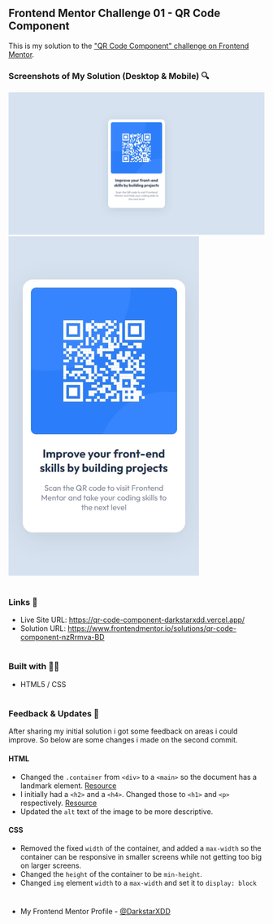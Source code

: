 ## Frontend Mentor Challenge 01 - QR Code Component

This is my solution to the ["QR Code Component" challenge on Frontend Mentor](https://www.frontendmentor.io/challenges/qr-code-component-iux_sIO_H).

### Screenshots of My Solution (Desktop & Mobile) 🔍

![](./solution_screenshots/screenshot_desktop.jpeg)
![](./solution_screenshots/screenshot_mobile.jpeg)

#

### Links 🔗

- Live Site URL: https://qr-code-component-darkstarxdd.vercel.app/
- Solution URL: https://www.frontendmentor.io/solutions/qr-code-component-nzRrmva-BD

#

### Built with 🔧🔨

- HTML5 / CSS

#

### Feedback & Updates 🙇

After sharing my initial solution i got some feedback on areas i could improve. So below are some changes i made on the second commit.

#### HTML

- Changed the `.container` from `<div>` to a `<main>` so the document has a landmark element. [Resource](https://dequeuniversity.com/rules/axe/4.6/landmark-one-main?application=axeAPI)
- I initially had a `<h2>` and a `<h4>`. Changed those to `<h1>` and `<p>` respectively. [Resource](https://dequeuniversity.com/rules/axe/4.6/heading-order?application=axeAPI)
- Updated the `alt` text of the image to be more descriptive.

#### CSS

- Removed the fixed `width` of the container, and added a `max-width` so the container can be responsive in smaller screens while not getting too big on larger screens.
- Changed the `height` of the container to be `min-height`.
- Changed `img` element `width` to a `max-width` and set it to `display: block`

#

- My Frontend Mentor Profile - [@DarkstarXDD](https://www.frontendmentor.io/profile/DarkstarXDD)
